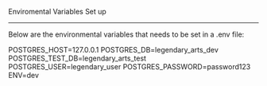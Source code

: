 Enviromental Variables Set up

---

Below are the environmental variables that needs to be set in a .env file:

POSTGRES_HOST=127.0.0.1
POSTGRES_DB=legendary_arts_dev
POSTGRES_TEST_DB=legendary_arts_test
POSTGRES_USER=legendary_user
POSTGRES_PASSWORD=password123
ENV=dev
